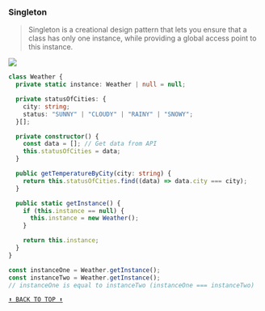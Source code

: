 ### Singleton

> Singleton is a creational design pattern that lets you ensure that a class has only one instance, while providing a global access point to this instance.

<img src="https://user-images.githubusercontent.com/37804060/165857698-b1cbb582-4e8c-4cb7-af89-b11edc687626.png"/>

```typescript
class Weather {
  private static instance: Weather | null = null;

  private statusOfCities: {
    city: string;
    status: "SUNNY" | "CLOUDY" | "RAINY" | "SNOWY";
  }[];

  private constructor() {
    const data = []; // Get data from API
    this.statusOfCities = data;
  }

  public getTemperatureByCity(city: string) {
    return this.statusOfCities.find((data) => data.city === city);
  }

  public static getInstance() {
    if (this.instance == null) {
      this.instance = new Weather();
    }

    return this.instance;
  }
}

const instanceOne = Weather.getInstance();
const instanceTwo = Weather.getInstance();
// instanceOne is equal to instanceTwo (instanceOne === instanceTwo)
```

[`⬆ BACK TO TOP ⬆`](#table-of-contents)

